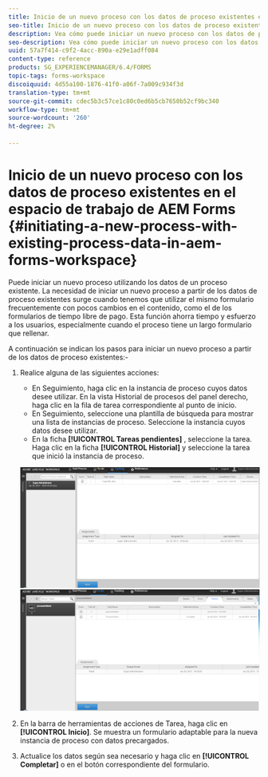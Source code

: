 ```yaml
---
title: Inicio de un nuevo proceso con los datos de proceso existentes en el espacio de trabajo de AEM Forms
seo-title: Inicio de un nuevo proceso con los datos de proceso existentes en el espacio de trabajo de AEM Forms
description: Vea cómo puede iniciar un nuevo proceso con los datos de proceso existentes en el espacio de trabajo de AEM Forms.
seo-description: Vea cómo puede iniciar un nuevo proceso con los datos de proceso existentes en el espacio de trabajo de AEM Forms.
uuid: 57a7f414-c9f2-4acc-890a-e29e1adff084
content-type: reference
products: SG_EXPERIENCEMANAGER/6.4/FORMS
topic-tags: forms-workspace
discoiquuid: 4d55a100-1876-41f0-a06f-7a009c934f3d
translation-type: tm+mt
source-git-commit: cdec5b3c57ce1c80c0ed6b5cb7650b52cf9bc340
workflow-type: tm+mt
source-wordcount: '260'
ht-degree: 2%

---
```



# Inicio de un nuevo proceso con los datos de proceso existentes en el espacio de trabajo de AEM Forms {#initiating-a-new-process-with-existing-process-data-in-aem-forms-workspace}

Puede iniciar un nuevo proceso utilizando los datos de un proceso existente. La necesidad de iniciar un nuevo proceso a partir de los datos de proceso existentes surge cuando tenemos que utilizar el mismo formulario frecuentemente con pocos cambios en el contenido, como el de los formularios de tiempo libre de pago. Esta función ahorra tiempo y esfuerzo a los usuarios, especialmente cuando el proceso tiene un largo formulario que rellenar.

A continuación se indican los pasos para iniciar un nuevo proceso a partir de los datos de proceso existentes:-

1. Realice alguna de las siguientes acciones:

   * En Seguimiento, haga clic en la instancia de proceso cuyos datos desee utilizar. En la vista Historial de procesos del panel derecho, haga clic en la fila de tarea correspondiente al punto de inicio.
   * En Seguimiento, seleccione una plantilla de búsqueda para mostrar una lista de instancias de proceso. Seleccione la instancia cuyos datos desee utilizar.
   * En la ficha **[!UICONTROL Tareas pendientes]** , seleccione la tarea. Haga clic en la ficha **[!UICONTROL Historial]** y seleccione la tarea que inició la instancia de proceso.

   ![inicio3](assets/start3.png) ![inicio1](assets/start1.png)

1. En la barra de herramientas de acciones de Tarea, haga clic en **[!UICONTROL Inicio]**. Se muestra un formulario adaptable para la nueva instancia de proceso con datos precargados.

1. Actualice los datos según sea necesario y haga clic en **[!UICONTROL Completar]** o en el botón correspondiente del formulario.

